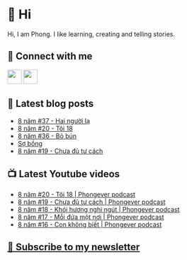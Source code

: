 # 👋 Hi

Hi, I am Phong. I like learning, creating and telling stories.

## 🔗 Connect with me
[<img height="32" width="32" src="https://cdn.jsdelivr.net/npm/simple-icons@v3/icons/youtube.svg" />](https://www.youtube.com/channel/UCXykqt3V2-9bYXKWZRcH0rA)
[<img height="32" width="32" src="https://cdn.jsdelivr.net/npm/simple-icons@v3/icons/instagram.svg" />](https://www.instagram.com/phongever)

## 📝 Latest blog posts

<!-- BLOG-POST-LIST:START -->
- [8 năm #37 - Hai người lạ](https://phongever.substack.com/p/8-nam-37-hai-nguoi-la)
- [8 năm #20 - Tôi 18](https://phongever.substack.com/p/8-nam-20-toi-18)
- [8 năm #36 - Bỏ bún](https://phongever.substack.com/p/8-nam-36-bo-bun)
- [Sợ bồng](https://phongever.substack.com/p/sang-chan)
- [8 năm #19 - Chưa đủ tư cách](https://phongever.substack.com/p/8-nam-19-chua-u-tu-cach)
<!-- BLOG-POST-LIST:END -->

## 📺 Latest Youtube videos

<!-- YOUTUBE-VIDEO-LIST:START -->
- [8 năm #20 - Tôi 18 | Phongever podcast](https://www.youtube.com/watch?v=xOyqO2xm2k0)
- [8 năm #19 - Chưa đủ tư cách | Phongever podcast](https://www.youtube.com/watch?v=G-rpOkXKeQU)
- [8 năm #18 - Khói hương nghi ngút | Phongever podcast](https://www.youtube.com/watch?v=6mjAK-l9jkM)
- [8 năm #17 - Mỗi đứa một nơi | Phongever podcast](https://www.youtube.com/watch?v=qdtks9kHzSc)
- [8 năm #16 - Con không biết | Phongever podcast](https://www.youtube.com/watch?v=eWUW82foQZk)
<!-- YOUTUBE-VIDEO-LIST:END -->

## [💌 Subscribe to my newsletter](https://phongever.substack.com/)
